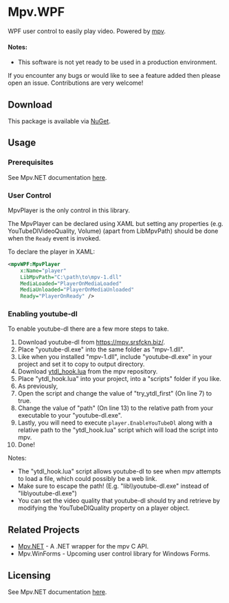 
# Mpv<span />.WPF

WPF user control to easily play video. Powered by [mpv](https://github.com/mpv-player/mpv).

#### Notes:

* This software is not yet ready to be used in a production environment.

If you encounter any bugs or would like to see a feature added then please open an issue. Contributions are very welcome!

## Download

This package is available via [NuGet](https://www.nuget.org/packages/Mpv.WPF).

## Usage

### Prerequisites

See Mpv<span />.NET documentation [here](https://github.com/hudec117/Mpv.NET#prerequisites).

### User Control

MpvPlayer is the only control in this library.

The MpvPlayer can be declared using XAML but setting any properties (e.g. YouTubeDlVideoQuality, Volume) (apart from LibMpvPath) should be done when the `Ready` event is invoked.

To declare the player in XAML:

```xml
<mpvWPF:MpvPlayer
    x:Name="player"
    LibMpvPath="C:\path\to\mpv-1.dll"
    MediaLoaded="PlayerOnMediaLoaded"
    MediaUnloaded="PlayerOnMediaUnloaded"
    Ready="PlayerOnReady" />
```

### Enabling youtube-dl

To enable youtube-dl there are a few more steps to take.

1. Download youtube-dl from https://mpv.srsfckn.biz/.
2. Place "youtube-dl.exe" into the same folder as "mpv-1.dll".
3. Like when you installed "mpv-1.dll", include "youtube-dl.exe" in your project and set it to copy to output directory.
4. Download [ytdl_hook.lua](https://github.com/mpv-player/mpv/blob/master/player/lua/ytdl_hook.lua) from the mpv repository. 
5. Place "ytdl_hook.lua" into your project, into a "scripts" folder if you like. 
6. As previously,
7. Open the script and change the value of "try_ytdl_first" (On line 7) to true. 
8. Change the value of "path" (On line 13) to the relative path from your executable to your "youtube-dl.exe".
9. Lastly, you will need to execute `player.EnableYouTubeDl` along with a relative path to the "ytdl_hook.lua" script which will load the script into mpv.
10. Done! 

Notes:
* The "ytdl_hook.lua" script allows youtube-dl to see when mpv attempts to load a file, which could possibly be a web link.
* Make sure to escape the path! (E.g. "lib\\\\youtube-dl.exe" instead of "lib\youtube-dl.exe")
* You can set the video quality that youtube-dl should try and retrieve by modifying the YouTubeDlQuality property on a player object.

## Related Projects

* [Mpv.NET](https://github.com/hudec117/Mpv.NET) - A .NET wrapper for the mpv C API.
* Mpv.WinForms - Upcoming user control library for Windows Forms.

## Licensing

See Mpv<span />.NET documentation [here](https://github.com/hudec117/Mpv.NET#licensing).
